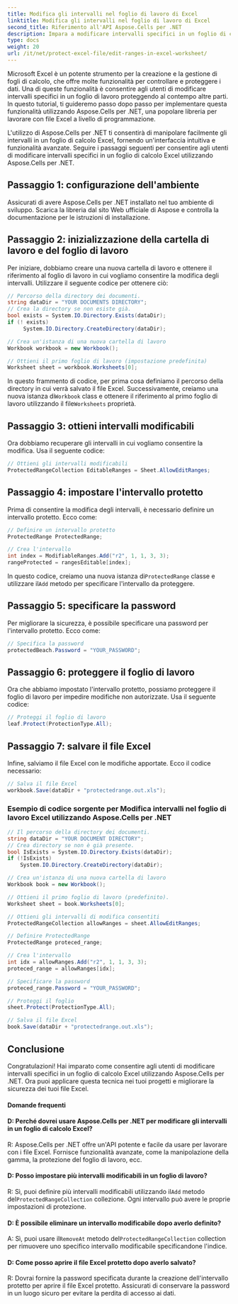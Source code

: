 ```yaml
---
title: Modifica gli intervalli nel foglio di lavoro di Excel
linktitle: Modifica gli intervalli nel foglio di lavoro di Excel
second_title: Riferimento all'API Aspose.Cells per .NET
description: Impara a modificare intervalli specifici in un foglio di calcolo Excel con Aspose.Cells per .NET. Tutorial passo passo in C#.
type: docs
weight: 20
url: /it/net/protect-excel-file/edit-ranges-in-excel-worksheet/
---
```

Microsoft Excel è un potente strumento per la creazione e la gestione di fogli di calcolo, che offre molte funzionalità per controllare e proteggere i dati. Una di queste funzionalità è consentire agli utenti di modificare intervalli specifici in un foglio di lavoro proteggendo al contempo altre parti. In questo tutorial, ti guideremo passo dopo passo per implementare questa funzionalità utilizzando Aspose.Cells per .NET, una popolare libreria per lavorare con file Excel a livello di programmazione.

L'utilizzo di Aspose.Cells per .NET ti consentirà di manipolare facilmente gli intervalli in un foglio di calcolo Excel, fornendo un'interfaccia intuitiva e funzionalità avanzate. Seguire i passaggi seguenti per consentire agli utenti di modificare intervalli specifici in un foglio di calcolo Excel utilizzando Aspose.Cells per .NET.
## Passaggio 1: configurazione dell'ambiente

Assicurati di avere Aspose.Cells per .NET installato nel tuo ambiente di sviluppo. Scarica la libreria dal sito Web ufficiale di Aspose e controlla la documentazione per le istruzioni di installazione.

## Passaggio 2: inizializzazione della cartella di lavoro e del foglio di lavoro

Per iniziare, dobbiamo creare una nuova cartella di lavoro e ottenere il riferimento al foglio di lavoro in cui vogliamo consentire la modifica degli intervalli. Utilizzare il seguente codice per ottenere ciò:

```csharp
// Percorso della directory dei documenti.
string dataDir = "YOUR DOCUMENTS DIRECTORY";
// Crea la directory se non esiste già.
bool exists = System.IO.Directory.Exists(dataDir);
if (! exists)
     System.IO.Directory.CreateDirectory(dataDir);

// Crea un'istanza di una nuova cartella di lavoro
Workbook workbook = new Workbook();

// Ottieni il primo foglio di lavoro (impostazione predefinita)
Worksheet sheet = workbook.Worksheets[0];
```

 In questo frammento di codice, per prima cosa definiamo il percorso della directory in cui verrà salvato il file Excel. Successivamente, creiamo una nuova istanza di`Workbook` class e ottenere il riferimento al primo foglio di lavoro utilizzando il file`Worksheets` proprietà.

## Passaggio 3: ottieni intervalli modificabili

Ora dobbiamo recuperare gli intervalli in cui vogliamo consentire la modifica. Usa il seguente codice:

```csharp
// Ottieni gli intervalli modificabili
ProtectedRangeCollection EditableRanges = Sheet.AllowEditRanges;
```

## Passaggio 4: impostare l'intervallo protetto

Prima di consentire la modifica degli intervalli, è necessario definire un intervallo protetto. Ecco come:

```csharp
// Definire un intervallo protetto
ProtectedRange ProtectedRange;

// Crea l'intervallo
int index = ModifiableRanges.Add("r2", 1, 1, 3, 3);
rangeProtected = rangesEditable[index];
```

 In questo codice, creiamo una nuova istanza di`ProtectedRange` classe e utilizzare il`Add` metodo per specificare l'intervallo da proteggere.

## Passaggio 5: specificare la password

Per migliorare la sicurezza, è possibile specificare una password per l'intervallo protetto. Ecco come:

```csharp
// Specifica la password
protectedBeach.Password = "YOUR_PASSWORD";
```

## Passaggio 6: proteggere il foglio di lavoro

Ora che abbiamo impostato l'intervallo protetto, possiamo proteggere il foglio di lavoro per impedire modifiche non autorizzate. Usa il seguente codice:

```csharp
// Proteggi il foglio di lavoro
leaf.Protect(ProtectionType.All);
```

## Passaggio 7: salvare il file Excel

Infine, salviamo il file Excel con le modifiche apportate. Ecco il codice necessario:

```csharp
// Salva il file Excel
workbook.Save(dataDir + "protectedrange.out.xls");
```

### Esempio di codice sorgente per Modifica intervalli nel foglio di lavoro Excel utilizzando Aspose.Cells per .NET 
```csharp
// Il percorso della directory dei documenti.
string dataDir = "YOUR DOCUMENT DIRECTORY";
// Crea directory se non è già presente.
bool IsExists = System.IO.Directory.Exists(dataDir);
if (!IsExists)
    System.IO.Directory.CreateDirectory(dataDir);

// Crea un'istanza di una nuova cartella di lavoro
Workbook book = new Workbook();

// Ottieni il primo foglio di lavoro (predefinito).
Worksheet sheet = book.Worksheets[0];

// Ottieni gli intervalli di modifica consentiti
ProtectedRangeCollection allowRanges = sheet.AllowEditRanges;

// Definire ProtectedRange
ProtectedRange proteced_range;

// Crea l'intervallo
int idx = allowRanges.Add("r2", 1, 1, 3, 3);
proteced_range = allowRanges[idx];

// Specificare la password
proteced_range.Password = "YOUR_PASSWORD";

// Proteggi il foglio
sheet.Protect(ProtectionType.All);

// Salva il file Excel
book.Save(dataDir + "protectedrange.out.xls");
```

## Conclusione

Congratulazioni! Hai imparato come consentire agli utenti di modificare intervalli specifici in un foglio di calcolo Excel utilizzando Aspose.Cells per .NET. Ora puoi applicare questa tecnica nei tuoi progetti e migliorare la sicurezza dei tuoi file Excel.


#### Domande frequenti

#### D: Perché dovrei usare Aspose.Cells per .NET per modificare gli intervalli in un foglio di calcolo Excel?

R: Aspose.Cells per .NET offre un'API potente e facile da usare per lavorare con i file Excel. Fornisce funzionalità avanzate, come la manipolazione della gamma, la protezione del foglio di lavoro, ecc.

#### D: Posso impostare più intervalli modificabili in un foglio di lavoro?

 R: Sì, puoi definire più intervalli modificabili utilizzando il`Add` metodo del`ProtectedRangeCollection` collezione. Ogni intervallo può avere le proprie impostazioni di protezione.

####  D: È possibile eliminare un intervallo modificabile dopo averlo definito?

 A: Sì, puoi usare il`RemoveAt` metodo del`ProtectedRangeCollection` collection per rimuovere uno specifico intervallo modificabile specificandone l'indice.

#### D: Come posso aprire il file Excel protetto dopo averlo salvato?

R: Dovrai fornire la password specificata durante la creazione dell'intervallo protetto per aprire il file Excel protetto. Assicurati di conservare la password in un luogo sicuro per evitare la perdita di accesso ai dati.
